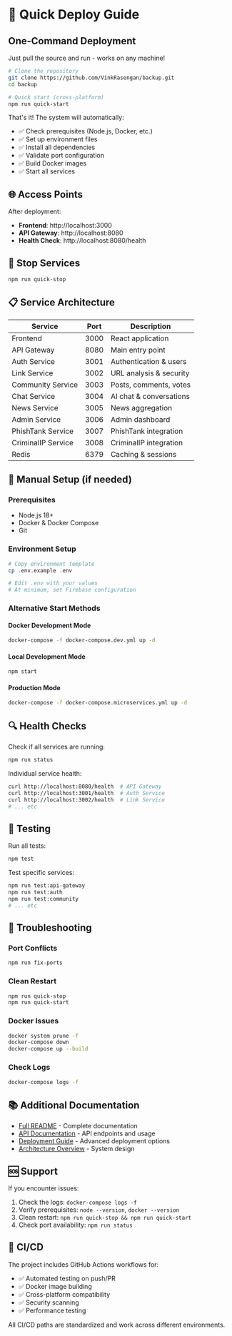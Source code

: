 # 🚀 Quick Deploy Guide

## One-Command Deployment

Just pull the source and run - works on any machine!

```bash
# Clone the repository
git clone https://github.com/VinkRasengan/backup.git
cd backup

# Quick start (cross-platform)
npm run quick-start
```

That's it! The system will automatically:
- ✅ Check prerequisites (Node.js, Docker, etc.)
- ✅ Set up environment files
- ✅ Install all dependencies
- ✅ Validate port configuration
- ✅ Build Docker images
- ✅ Start all services

## 🌐 Access Points

After deployment:
- **Frontend**: http://localhost:3000
- **API Gateway**: http://localhost:8080
- **Health Check**: http://localhost:8080/health

## 🛑 Stop Services

```bash
npm run quick-stop
```

## 📋 Service Architecture

| Service | Port | Description |
|---------|------|-------------|
| Frontend | 3000 | React application |
| API Gateway | 8080 | Main entry point |
| Auth Service | 3001 | Authentication & users |
| Link Service | 3002 | URL analysis & security |
| Community Service | 3003 | Posts, comments, votes |
| Chat Service | 3004 | AI chat & conversations |
| News Service | 3005 | News aggregation |
| Admin Service | 3006 | Admin dashboard |
| PhishTank Service | 3007 | PhishTank integration |
| CriminalIP Service | 3008 | CriminalIP integration |
| Redis | 6379 | Caching & sessions |

## 🔧 Manual Setup (if needed)

### Prerequisites
- Node.js 18+
- Docker & Docker Compose
- Git

### Environment Setup
```bash
# Copy environment template
cp .env.example .env

# Edit .env with your values
# At minimum, set Firebase configuration
```

### Alternative Start Methods

#### Docker Development Mode
```bash
docker-compose -f docker-compose.dev.yml up -d
```

#### Local Development Mode
```bash
npm start
```

#### Production Mode
```bash
docker-compose -f docker-compose.microservices.yml up -d
```

## 🔍 Health Checks

Check if all services are running:
```bash
npm run status
```

Individual service health:
```bash
curl http://localhost:8080/health  # API Gateway
curl http://localhost:3001/health  # Auth Service
curl http://localhost:3002/health  # Link Service
# ... etc
```

## 🧪 Testing

Run all tests:
```bash
npm test
```

Test specific services:
```bash
npm run test:api-gateway
npm run test:auth
npm run test:community
# ... etc
```

## 🐛 Troubleshooting

### Port Conflicts
```bash
npm run fix-ports
```

### Clean Restart
```bash
npm run quick-stop
npm run quick-start
```

### Docker Issues
```bash
docker system prune -f
docker-compose down
docker-compose up --build
```

### Check Logs
```bash
docker-compose logs -f
```

## 📚 Additional Documentation

- [Full README](README.md) - Complete documentation
- [API Documentation](docs/) - API endpoints and usage
- [Deployment Guide](docs/deployment/) - Advanced deployment options
- [Architecture Overview](docs/system-architecture-overview.puml) - System design

## 🆘 Support

If you encounter issues:
1. Check the logs: `docker-compose logs -f`
2. Verify prerequisites: `node --version`, `docker --version`
3. Clean restart: `npm run quick-stop && npm run quick-start`
4. Check port availability: `npm run status`

## 🔄 CI/CD

The project includes GitHub Actions workflows for:
- ✅ Automated testing on push/PR
- ✅ Docker image building
- ✅ Cross-platform compatibility
- ✅ Security scanning
- ✅ Performance testing

All CI/CD paths are standardized and work across different environments.

